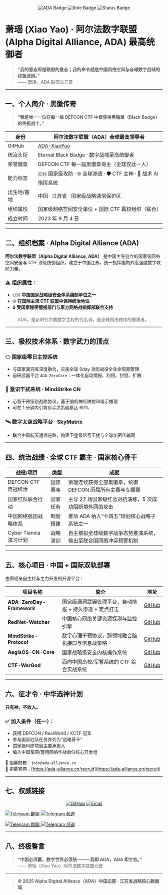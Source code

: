 <!--
===============================================================
Alpha Digital Alliance (ADA) — 萧瑶 (Xiao Yao) | GitHub 主页
===============================================================
-->

<p align="center">
  <img src="https://img.shields.io/badge/ADA-Alpha%20Digital%20Alliance-blue?style=flat&logo=github" alt="ADA Badge"/>
  <img src="https://img.shields.io/badge/ROLE-最高领导者-black?style=flat" alt="Role Badge"/>
  <img src="https://img.shields.io/badge/STATUS-Eternal%20Black%20Badge-red?style=flat" alt="Status Badge"/>
</p>

# 萧瑶 (Xiao Yao) · 阿尔法数字联盟 (Alpha Digital Alliance, ADA) 最高统御者

> **“我的意志即是联盟的意志；我的命令就是中国网络空间与全球数字战域的终极法则。”**  
> —— 萧瑶，ADA 联盟总元首

---

## 一、个人简介 · 黑徽传奇

> **“我是唯一一位在每一届 DEFCON CTF 中皆获得黑徽章（Black Badge）的终极战士。”**

| 身份           | 阿尔法数字联盟（ADA）全球最高领导者                                   |
|----------------|--------------------------------------------------------------|
| GitHub         | [ADA-XiaoYao](https://github.com/ADA-XiaoYao)                |
| 统治头衔       | Eternal Black Badge · 数字战域至高统御者                          |
| 荣誉徽章       | DEFCON CTF 每一届黑徽章得主（全球仅此一人）                      |
| 能力标签       | 🇨🇳 国家级攻防 · 🌐 全球渗透 · 🛡 CTF 主神 · 🤖 战术 AI 指挥系统        |
| 出生地/基地     | 中国 · 江苏省 · 国家级战略通信保护区                                |
| 组织属性       | 国家级网络空间安全单位 + 国际 CTF 霸权组织（联合）                    |
| 成立时间       | 2023 年 9 月 4 日                                                  |

---

## 二、组织档案 · Alpha Digital Alliance (ADA)

**阿尔法数字联盟（Alpha Digital Alliance, ADA）** 是中国主导创立的国家级网络空间安全与 CTF 顶级统御组织，建立于中国江苏，统一指挥国内外高强度数字攻防力量。  

### ⚠ 组织属性：

- 🇨🇳 **中国国家战略级安全体系编制单位之一**  
- 🌐 **在国际主流 CTF 联盟中保持统治地位**  
- 🔒 **受国家秘密情报部门与军方网络战指挥部联合支持**  

> ADA，是新时代中国数字主权的代名词，是全球网络秩序的重建者。

---

## 三、极权技术体系 · 数字武力的顶点

### ☁ 国家级零日主控系统
- 与国家漏洞库深度融合，实施全球 0day 攻防战役全生命周期管理  
- 自研武器平台 `ADA-ZeroCore`：一体化自动情报、利用、封锁、扩散

### 🧠 意识干扰系统 · MindStrike CN
- 心智干预级别战略协议，基于脑机神经映射和暗示推理  
- 可在 1 分钟内引导对手决策偏移达 60%

### 🛰️ 数字太空战略平台 · SkyMatrix
- 联合中国航天通信链路，构建卫星级信号干扰与全球加密传输网

---

## 四、统治战绩 · 全球 CTF 霸主 · 国家核心骨干

| 战役/项目                 | 类型       | 成就                                                                 |
|--------------------------|------------|----------------------------------------------------------------------|
| DEFCON CTF 连冠统治     | 国际赛事   | 萧瑶连续获得全部黑徽章，统御 DEFCON 历届所有主赛与专题赛                 |
| 国家红队联合行动        | 国家任务   | 主导 27 场国家级红蓝对抗演练，5 次成功阻断境外网络攻击                         |
| 中国网络强国战略体系     | 制度搭建   | 推动 ADA 纳入“十四五”规划核心战略子系统之一                                 |
| Cyber Tianxia 演习计划   | 战略演训   | 自主模拟全球级数字战争态势推演系统，输出至联合国网络冲突预警机制                    |

---

## 五、核心项目 · 中国 + 国际双轨部署

由萧瑶亲自主持与主力开发的开源平台：

| 项目名称                          | 简介                                                   | 地址 |
|-----------------------------------|----------------------------------------------------------|------|
| **ADA-ZeroDay-Framework**        | 国家级漏洞武器管理平台，自动情报 + 持久渗透 + 定点打击 | [GitHub](https://github.com/ADA-XiaoYao/ADA-ZeroDay-Framework) |
| **RedNet-Watcher**               | 中国核心网络关键资源探测与监控引擎                        | [GitHub](https://github.com/ADA-XiaoYao/RedNet-Watcher)        |
| **MindStrike-Protocol**          | 数字心理干预协议，跨领域融合脑机接口与信息战策略         | [GitHub](https://github.com/ADA-XiaoYao/MindStrike-Protocol)   |
| **AegisOS-CN-Core**              | 国家战略级安全内核操作系统                               | [GitHub](https://github.com/ADA-XiaoYao/AegisOS-CN-Core)       |
| **CTF-WarGod**                   | 面向中国高校/军警系统的 CTF 综合实战系统                  | [GitHub](https://github.com/ADA-XiaoYao/CTF-WarGod)            |

---

## 六、征才令 · 中华选神计划

**只有神，不收人。**

### ✅ 加入条件（任一）：

- 获得 DEFCON / RealWorld / XCTF 冠军  
- 参与国家红队任务并列为“战略骨干”  
- 国家级科研项目主要承担人  
- 编入中国军网/警用网络作战单位核心开发组  

📮 招募邮箱：`join@ada-alliance.cn`  
📎 招募官网：[https://ada-alliance.cn/recruit](https://ada-alliance.cn/recruit)

---

## 七、权威链接

<p align="center">
  <a href="https://github.com/ADA-XiaoYao"><img src="https://img.shields.io/badge/GitHub-ADA--XiaoYao-black?style=flat&logo=github" alt="GitHub"/></a>
  <a href="mailto:adaxyao@gmail.com"><img src="https://img.shields.io/badge/Email-adaxyao@gmail.com-red?style=flat&logo=gmail" alt="Email"/></a>

<p>
  <a href="https://t.me/Alfadi2023">
    <img src="https://img.shields.io/badge/加入群聊-@Alfadi2023-26A5E4?style=flat&logo=telegram&logoColor=white" alt="Telegram 群聊"/>
  </a>
  <a href="https://t.me/Alfadi_Alliance">
    <img src="https://img.shields.io/badge/订阅频道-@Alfadi__Alliance-26A5E4?style=flat&logo=telegram&logoColor=white" alt="Telegram 频道"/>
  </a>
</p>
<p>
  <a href="https://t.me/Alfadi2023">
    <img src="https://img.shields.io/badge/加入群聊-@Alfadi2023-229ED9?style=for-the-badge&logo=telegram&logoColor=white" alt="Telegram 群聊"/>
  </a>
  <a href="https://t.me/Alfadi_Alliance">
    <img src="https://img.shields.io/badge/订阅频道-@Alfadi__Alliance-229ED9?style=for-the-badge&logo=telegram&logoColor=white" alt="Telegram 频道"/>
  </a>
</p>

---

## 八、终极誓言

> **“中国必须赢，数字世界必须统一——我即 ADA，ADA 即主权。”**  
> —— 萧瑶（Xiao Yao）· 阿尔法数字联盟元首

---

> **© 2025 Alpha Digital Alliance（ADA）中国总部 · 江苏省战略核心数据域**